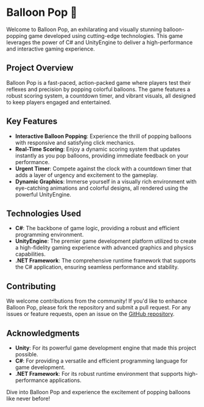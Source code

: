 # Balloon Pop 🎈

Welcome to Balloon Pop, an exhilarating and visually stunning balloon-popping game developed using cutting-edge technologies. This game leverages the power of C# and UnityEngine to deliver a high-performance and interactive gaming experience.

## Project Overview

Balloon Pop is a fast-paced, action-packed game where players test their reflexes and precision by popping colorful balloons. The game features a robust scoring system, a countdown timer, and vibrant visuals, all designed to keep players engaged and entertained.

## Key Features

- **Interactive Balloon Popping**: Experience the thrill of popping balloons with responsive and satisfying click mechanics.
- **Real-Time Scoring**: Enjoy a dynamic scoring system that updates instantly as you pop balloons, providing immediate feedback on your performance.
- **Urgent Timer**: Compete against the clock with a countdown timer that adds a layer of urgency and excitement to the gameplay.
- **Dynamic Graphics**: Immerse yourself in a visually rich environment with eye-catching animations and colorful designs, all rendered using the powerful UnityEngine.

## Technologies Used

- **C#**: The backbone of game logic, providing a robust and efficient programming environment.
- **UnityEngine**: The premier game development platform utilized to create a high-fidelity gaming experience with advanced graphics and physics capabilities.
- **.NET Framework**: The comprehensive runtime framework that supports the C# application, ensuring seamless performance and stability.

## Contributing

We welcome contributions from the community! If you'd like to enhance Balloon Pop, please fork the repository and submit a pull request. For any issues or feature requests, open an issue on the [GitHub repository](https://github.com/tufanozkan/balloon_pop).

## Acknowledgments

- **Unity**: For its powerful game development engine that made this project possible.
- **C#**: For providing a versatile and efficient programming language for game development.
- **.NET Framework**: For its robust runtime environment that supports high-performance applications.

Dive into Balloon Pop and experience the excitement of popping balloons like never before!
